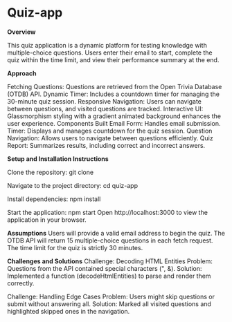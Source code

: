 # Quiz-app

**Overview**

This quiz application is a dynamic platform for testing knowledge with multiple-choice questions. Users enter their email to start, complete the quiz within the time limit, and view their performance summary at the end.

**Approach**

Fetching Questions: Questions are retrieved from the Open Trivia Database (OTDB) API.
Dynamic Timer: Includes a countdown timer for managing the 30-minute quiz session.
Responsive Navigation: Users can navigate between questions, and visited questions are tracked.
Interactive UI: Glassmorphism styling with a gradient animated background enhances the user experience.
Components Built
Email Form: Handles email submission.
Timer: Displays and manages countdown for the quiz session.
Question Navigation: Allows users to navigate between questions efficiently.
Quiz Report: Summarizes results, including correct and incorrect answers.

**Setup and Installation Instructions**

Clone the repository:
git clone <repository-url>

Navigate to the project directory:
cd quiz-app

Install dependencies:
npm install

Start the application:
npm start
Open http://localhost:3000 to view the application in your browser.

**Assumptions**
Users will provide a valid email address to begin the quiz.
The OTDB API will return 15 multiple-choice questions in each fetch request.
The time limit for the quiz is strictly 30 minutes.

**Challenges and Solutions**
Challenge: Decoding HTML Entities
Problem: Questions from the API contained special characters (", &).
Solution: Implemented a function (decodeHtmlEntities) to parse and render them correctly.

Challenge: Handling Edge Cases
Problem: Users might skip questions or submit without answering all.
Solution: Marked all visited questions and highlighted skipped ones in the navigation.







